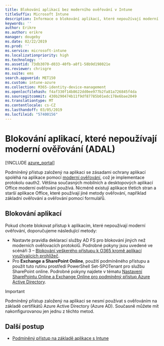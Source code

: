 ```yaml
---
title: Blokování aplikací bez moderního ověřování v Intune
titleSuffix: Microsoft Intune
description: Informace o blokování aplikací, které nepoužívají moderní ověřování (ADAL) pomocí Microsoft Intune.
keywords: ''
author: Erikre
ms.author: erikre
manager: dougeby
ms.date: 02/22/2019
ms.prod: ''
ms.service: microsoft-intune
ms.localizationpriority: high
ms.technology: ''
ms.assetid: 73db3070-d033-40fb-a8f1-58b9d198021e
ms.reviewer: chrisgre
ms.suite: ems
search.appverid: MET150
ms.custom: intune-azure
ms.collection: M365-identity-device-management
ms.openlocfilehash: f4af330f14b8622dd0ee977b2fa81a726845f4da
ms.sourcegitcommit: 430b290474b11f9df87785b01edc178e6bae2049
ms.translationtype: MT
ms.contentlocale: cs-CZ
ms.lasthandoff: 03/05/2019
ms.locfileid: "57400156"
---
```

# <a name="block-apps-that-do-not-use-modern-authentication-adal"></a>Blokování aplikací, které nepoužívají moderní ověřování (ADAL)

[!INCLUDE [azure_portal](./includes/azure_portal.md)]

Podmíněný přístup založený na aplikaci se zásadami ochrany aplikací spoléhá na aplikace pomocí [moderní ověřování](https://support.office.com/article/Using-Office-365-modern-authentication-with-Office-clients-776c0036-66fd-41cb-8928-5495c0f9168a), což je implementace protokolu oauth2. Většina současných mobilních a desktopových aplikací Office moderní ověřování používá. Nicméně existují aplikace třetích stran a starší aplikace Office, které používají jiné metody ověřování, například základní ověřování a ověřování pomocí formulářů.

## <a name="block-apps"></a>Blokování aplikací

Pokud chcete blokovat přístup k aplikacím, které nepoužívají moderní ověřování, doporučujeme následující metody:

- Nastavte pravidla deklarací služby AD FS pro blokování jiných než moderních ověřovacích protokolů. Podrobné pokyny jsou uvedené ve scénáři 3 – [Blokování veškerého přístupu k O365 kromě aplikací využívajících prohlížeč](https://technet.microsoft.com/library/dn592182.aspx).
- Pro **Exchange a SharePoint Online**, použití podmíněného přístupu a použít tuto rutinu prostředí PowerShell Set-SPOTenant pro službu SharePoint online. Podrobné pokyny najdete v tématu [Nastavení SharePointu Online a Exchange Online pro podmíněný přístup Azure Active Directory](https://docs.microsoft.com/azure/active-directory/active-directory-conditional-access-no-modern-authentication#legacy-authentication-protocols).


>[!IMPORTANT]
>Podmíněný přístup založený na aplikaci se nesmí používat s ověřováním na základě certifikátů Azure Active Directory (Azure AD). Současně můžete mít nakonfigurovanou jen jednu z těchto metod.

## <a name="next-steps"></a>Další postup

- [Podmíněný přístup na základě aplikace s Intune](app-based-conditional-access-intune.md)
